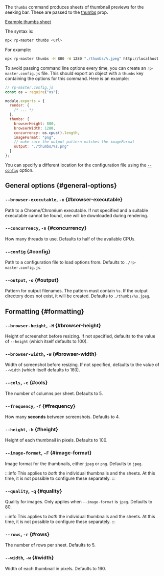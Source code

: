 The `thumbs` command produces sheets of thumbnail previews for the seeking bar. These are passed to the [thumbs](/docs/reference/Player#thumbs) prop.

[Example thumbs sheet](https://d2og9lpzrymesl.cloudfront.net/r/rp-tutorial/thumbs/1.png)

The syntax is:

```bash
npx rp-master thumbs <url>
```

For example:

```bash
npx rp-master thumbs -H 800 -W 1280 "./thumbs/%.jpeg" http://localhost:8080
```

To avoid passing command line options every time, you can create an `rp-master.config.js` file. This should export an object with a `thumbs` key containing the options for this command. Here is an example:

```js
// rp-master.config.js
const os = require("os");

module.exports = {
  render: {
    /* ... */
  },
  thumbs: {
    browserHeight: 800,
    browserWidth: 1280,
    concurrency: os.cpus().length,
    imageFormat: "png",
    // make sure the output pattern matches the imageFormat
    output: "./thumbs/%s.png"
  }
};
```

You can specify a different location for the configuration file using the [`--config`](#config) option.

## General options {#general-options}

### `--browser-executable`, `-x` {#browser-executable}

Path to a Chrome/Chromium executable. If not specified and a suitable executable cannot be found, one will be downloaded during rendering.

### `--concurrency`, `-n` {#concurrency}

How many threads to use. Defaults to half of the available CPUs.

### `--config` {#config}

Path to a configuration file to load options from. Defaults to `./rp-master.config.js`.

### `--output`, `-o` {#output}

Pattern for output filenames. The pattern must contain `%s`. If the output directory does not exist, it will be created. Defaults to `./thumbs/%s.jpeg`.

## Formatting {#formatting}

### `--browser-height`, `-H` {#browser-height}

Height of screenshot before resizing. If not specified, defaults to the value of `--height` (which itself defaults to 100).

### `--browser-width`, `-W` {#browser-width}

Width of screenshot before resizing. If not specified, defaults to the value of `--width` (which itself defaults to 160).

### `--cols`, `-c` {#cols}

The number of columns per sheet. Defaults to 5.

### `--frequency`, `-f` {#frequency}

How many **seconds** between screenshots. Defaults to 4.

### `--height`, `-h` {#height}

Height of each thumbnail in pixels. Defaults to 100.

### `--image-format`, `-F` {#image-format}

Image format for the thumbnails, either `jpeg` or `png`. Defaults to `jpeg`.

:::info
This applies to *both* the individual thumbnails and the sheets. At this time, it is not possible to configure these separately.
:::

### `--quality`, `-q` {#quality}

Quality for images. Only applies when `--image-format` is `jpeg`. Defaults to 80.

:::info
This applies to *both* the individual thumbnails and the sheets. At this time, it is not possible to configure these separately.
:::

### `--rows`, `-r` {#rows}

The number of rows per sheet. Defaults to 5.

### `--width`, `-w` {#width}

Width of each thumbnail in pixels. Defaults to 160.
